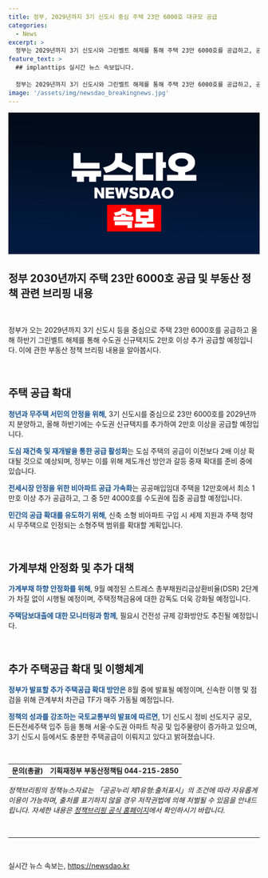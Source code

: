 ```yaml
---
title: 정부, 2029년까지 3기 신도시 중심 주택 23만 6000호 대규모 공급
categories:
  - News
excerpt: >
  정부는 2029년까지 3기 신도시와 그린벨트 해제를 통해 주택 23만 6000호를 공급하고, 공공매입임대 주택도 증가시킬 계획이다. 또한, 도심 재건축, 전세시장 안정화, 가계부채 하향 안정화 등을 위한 다양한 정책을 발표했다. 대책은 관계부처 공조하에 매주 점검 및 추가 주택공급 확대방안 발표 예정이다. 정부의 노력으로 서울·수도권 아파트 착공이 증가했고, 3기 신도시 등 공공택지에서 23만 6000호의 본청약이 진행 중이다. 정부는 계속해서 주택시장 상황을 모니터링하고 대책을 적기에 마련할 예정이다.
feature_text: >
  ## implanttips 실시간 뉴스 속보입니다.

  정부는 2029년까지 3기 신도시와 그린벨트 해제를 통해 주택 23만 6000호를 공급하고, 공공매입임대 주택도 증가시킬 계획이다. 또한, 도심 재건축, 전세시장 안정화, 가계부채 하향 안정화 등을 위한 다양한 정책을 발표했다. 대책은 관계부처 공조하에 매주 점검 및 추가 주택공급 확대방안 발표 예정이다. 정부의 노력으로 서울·수도권 아파트 착공이 증가했고, 3기 신도시 등 공공택지에서 23만 6000호의 본청약이 진행 중이다. 정부는 계속해서 주택시장 상황을 모니터링하고 대책을 적기에 마련할 예정이다.
image: '/assets/img/newsdao_breakingnews.jpg'
---
```


<p><img src="/assets/img/newsdao_breakingnews.jpg" alt="implanttips 속보" /></p>

<h2>정부 2030년까지 주택 23만 6000호 공급 및 부동산 정책 관련 브리핑 내용</h2>

<p data-ke-size="size16">&nbsp;</p>

<p>정부가 오는 2029년까지 3기 신도시 등을 중심으로 주택 23만 6000호를 공급하고 올해 하반기 그린벨트 해제를 통해 수도권 신규택지도 2만호 이상 추가 공급할 예정입니다. 이에 관한 부동산 정책 브리핑 내용을 알아봅시다.</p>

<p data-ke-size="size16">&nbsp;</p>

<h2>주택 공급 확대</h2>

<p><b><span style="color: #1a5490;">청년과 무주택 서민의 안정을 위해</span></b>, 3기 신도시를 중심으로 23만 6000호를 2029년까지 분양하고, 올해 하반기에는 수도권 신규택지를 추가하여 2만호 이상을 공급할 예정입니다.</p>

<p><b><span style="color: #1a5490;">도심 재건축 및 재개발을 통한 공급 활성화</span></b>는 도심 주택의 공급이 이전보다 2배 이상 확대될 것으로 예상되며, 정부는 이를 위해 제도개선 방안과 갈등 중재 확대를 준비 중에 있습니다.</p>

<p><b><span style="color: #1a5490;">전세시장 안정을 위한 비아파트 공급 가속화</span></b>는 공공매입임대 주택을 12만호에서 최소 1만호 이상 추가 공급하고, 그 중 5만 4000호를 수도권에 집중 공급할 예정입니다.</p>

<p><b><span style="color: #1a5490;">민간의 공급 확대를 유도하기 위해</span></b>, 신축 소형 비아파트 구입 시 세제 지원과 주택 청약 시 무주택으로 인정되는 소형주택 범위를 확대할 계획입니다.</p>

<p data-ke-size="size16">&nbsp;</p>

<h2>가계부채 안정화 및 추가 대책</h2>

<p><b><span style="color: #1a5490;">가계부채 하향 안정화를 위해</span></b>, 9월 예정된 스트레스 총부채원리금상환비율(DSR) 2단계가 차질 없이 시행될 예정이며, 주택정책금융에 대한 감독도 더욱 강화될 예정입니다.</p>

<p><b><span style="color: #1a5490;">주택담보대출에 대한 모니터링과 함께</span></b>, 필요시 건전성 규제 강화방안도 추진될 예정입니다.</p>

<p data-ke-size="size16">&nbsp;</p>

<h2>추가 주택공급 확대 및 이행체계</h2>

<p><b><span style="color: #1a5490;">정부가 발표할 추가 주택공급 확대 방안은</span></b> 8월 중에 발표될 예정이며, 신속한 이행 및 점검을 위해 관계부처 차관급 TF가 매주 가동될 예정입니다.</p>

<p><b><span style="color: #1a5490;">정책의 성과를 강조하는 국토교통부의 발표에 따르면</span></b>, 1기 신도시 정비 선도지구 공모, 든든전세주택 입주 등을 통해 서울·수도권 아파트 착공 및 입주물량이 증가하고 있으며, 3기 신도시 등에서도 충분한 주택공급이 이뤄지고 있다고 밝혀졌습니다.</p>

<p data-ke-size="size16">&nbsp;</p>

<table>
<tbody>
<tr>
<td style="text-align: center; height: 17px;"><b>문의(총괄)</b></td>
<td style="text-align: center; height: 17px;"><b>기획재정부 부동산정책팀 044-215-2850</b></td>
</tr>
</tbody>
</table>

<p><i>정책브리핑의 정책뉴스자료는 「공공누리 제1유형:출처표시」의 조건에 따라 자유롭게 이용이 가능하며, 출처를 표기하지 않을 경우 저작권법에 의해 처벌될 수 있음을 안내드립니다. 자세한 내용은 <a href="https://www.korea.kr">정책브리핑 공식 홈페이지</a>에서 확인하시기 바랍니다.</i></p>

<p data-ke-size="size16">&nbsp;</p>

<hr>

<p data-ke-size="size16">&nbsp;</p>
실시간 뉴스 속보는, <a href="https://newsdao.kr" rel="dofollow">https://newsdao.kr</a>


